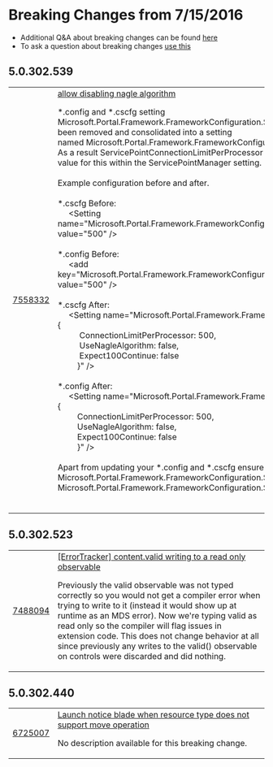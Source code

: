 # Breaking Changes from 7/15/2016 
* Additional Q&A about breaking changes can be found [here](./breaking-changes.md) 
* To ask a question about breaking changes [use this](https://aka.ms/ask/ibiza-breaking-change)  


## 5.0.302.539
<table><tr><td><a href='http://vstfrd:8080/Azure/RD/_workitems#_a=edit&id=7558332'>7558332</a></td><td><a href='http://vstfrd:8080/Azure/RD/_workitems#_a=edit&id=7558332'>allow disabling nagle algorithm</a><p></div><div>*.config and *.cscfg setting Microsoft.Portal.Framework.FrameworkConfiguration.<span class=content-original>ServicePointConnectionLimitPerProcessor has been removed and consolidated into a setting named&nbsp;Microsoft.Portal.Framework.FrameworkConfiguration.<span class=content-modified>ServicePointManager which is a json blob.&nbsp; As a result <span class=content-original>ServicePointConnectionLimitPerProcessor is no long honored instead you should specify the value for this within the ServicePointManager setting.</span></span></span></div><div><br></div><div>Example configuration before and after.</div><div><br></div><div><span class=content-original>*.cscfg Before:</span></div><div><span class=content-original></span>&nbsp;&nbsp;&nbsp;&nbsp; &lt;Setting name=&quot;Microsoft.Portal.Framework.FrameworkConfiguration.<span class=content-original>ServicePointConnectionLimitPerProcessor&quot;</span><span> value=</span><span class=content-original>&quot;500&quot;</span><span class=content-original></span><span class=content-original></span><span> </span><span class=content-original>/&gt;</span></div><div><span class=content-original><br></span></div><div><span class=content-original>*.config Before:</span></div><div><span class=content-original><span>&nbsp;&nbsp;&nbsp;&nbsp; &lt;add key=&quot;Microsoft.Portal.Framework.FrameworkConfiguration.<span class=content-original>ServicePointConnectionLimitPerProcessor</span>&quot; value=&quot;</span>500<span>&quot; /&gt;</span></span></div><div><span class=content-original><br></span></div><div><span class=content-original>*.cscfg After:</span></div><div><span class=content-original><span>&nbsp;&nbsp;&nbsp;&nbsp; &lt;Setting name=&quot;Microsoft.Portal.Framework.FrameworkConfiguration.</span><span class=content-modified>ServicePointManager&quot;</span><span class=content-modified></span><span> value=</span><span class=content-modified>&quot;{</span><span class=content-modified></span><span class=content-modified></span><span class=content-modified></span><span class=content-modified></span><div class="code-line added-content"><span class=content-modified>&nbsp;&nbsp;&nbsp;&nbsp;&nbsp;&nbsp;&nbsp;&nbsp;&nbsp; ConnectionLimitPerProcessor:</span><span> </span><span class=content-modified>500,</span></div><div class="code-line added-content"><span>         </span><span class=content-modified>&nbsp;&nbsp;&nbsp;&nbsp;&nbsp;&nbsp;&nbsp;&nbsp;&nbsp; UseNagleAlgorithm:</span><span> </span><span class=content-modified>false,</span></div><div class="code-line added-content"><span>         </span><span class=content-modified>&nbsp;&nbsp;&nbsp;&nbsp;&nbsp;&nbsp;&nbsp;&nbsp;&nbsp; Expect100Continue:</span><span> </span><span class=content-modified>false</span></div><div class="code-line added-content"><span>       </span><span class=content-modified>&nbsp;&nbsp;&nbsp;&nbsp;&nbsp;&nbsp;&nbsp;&nbsp; }&quot;</span><span> /&gt;</span></div><div class="code-line added-content"><span><br></span></div><div class="code-line added-content"><span>*.config After:</span></div><div class="code-line added-content"><span>&nbsp;&nbsp;&nbsp;&nbsp; &lt;Setting name=&quot;Microsoft.Portal.Framework.FrameworkConfiguration.</span><span class=content-modified>ServicePointManager&quot;</span><span class=content-modified></span><span> value=</span><span class=content-modified>&quot;{</span><span class=content-modified></span><span class=content-modified></span><span class=content-modified></span><span class=content-modified></span><div class="code-line added-content"><span>         </span><span class=content-modified>&nbsp;&nbsp;&nbsp;&nbsp;&nbsp;&nbsp;&nbsp;&nbsp; ConnectionLimitPerProcessor:</span><span> </span><span class=content-modified>500,</span></div><div class="code-line added-content"><span>         </span><span class=content-modified>&nbsp;&nbsp;&nbsp;&nbsp;&nbsp;&nbsp;&nbsp;&nbsp; UseNagleAlgorithm:</span><span> </span><span class=content-modified>false,</span></div><div class="code-line added-content"><span>         </span><span class=content-modified>&nbsp;&nbsp;&nbsp;&nbsp;&nbsp;&nbsp;&nbsp;&nbsp; Expect100Continue:</span><span> </span><span class=content-modified>false</span></div><div class="code-line added-content"><span>       </span><span class=content-modified>&nbsp;&nbsp;&nbsp;&nbsp;&nbsp;&nbsp;&nbsp;&nbsp; }&quot;</span><span> /&gt;</span></div></div><div class="code-line added-content"><span><br></span></div><div class="code-line added-content"><span>Apart from updating your *.config and *.cscfg ensure you update your *.csdef to replace the </span>Microsoft.Portal.Framework.FrameworkConfiguration.<span class=content-original>ServicePointConnectionLimitPerProcessor with Microsoft.Portal.Framework.FrameworkConfiguration.<span class=content-modified>ServicePointManager</span></span></div></span></div><div><span class=content-original><br></span></div><div></p></td></tr></table>

## 5.0.302.523
<table><tr><td><a href='http://vstfrd:8080/Azure/RD/_workitems#_a=edit&id=7488094'>7488094</a></td><td><a href='http://vstfrd:8080/Azure/RD/_workitems#_a=edit&id=7488094'>[ErrorTracker] content.valid writing to a read only observable</a><p>Previously the valid observable was not typed correctly so you would not get a compiler error when trying to write to it (instead it would show up at runtime as an MDS error). Now we're typing valid as read only so the compiler will flag issues in extension code. This does not change behavior at all since previously any writes to the valid() observable on controls were discarded and did nothing.</p></td></tr></table>

## 5.0.302.440
<table><tr><td><a href='http://vstfrd:8080/Azure/RD/_workitems#_a=edit&id=6725007'>6725007</a></td><td><a href='http://vstfrd:8080/Azure/RD/_workitems#_a=edit&id=6725007'>Launch notice blade when resource type does not support move operation</a><p>No description available for this breaking change.</p></td></tr></table>